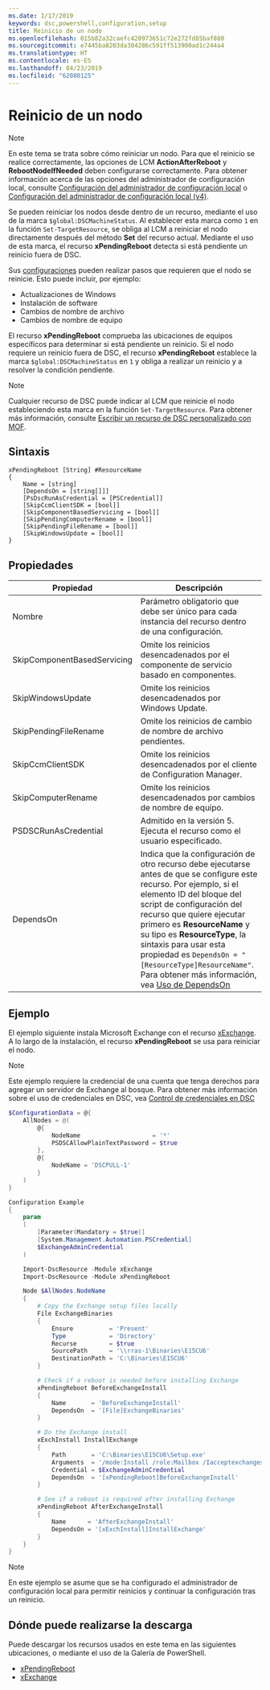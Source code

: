 ```yaml
---
ms.date: 1/17/2019
keywords: dsc,powershell,configuration,setup
title: Reinicio de un nodo
ms.openlocfilehash: 015b82a32caefc420973651c72e272fd85baf880
ms.sourcegitcommit: e7445ba8203da304286c591ff513900ad1c244a4
ms.translationtype: HT
ms.contentlocale: es-ES
ms.lasthandoff: 04/23/2019
ms.locfileid: "62080125"
---
```

# <a name="reboot-a-node"></a>Reinicio de un nodo

> [!NOTE]
> En este tema se trata sobre cómo reiniciar un nodo. Para que el reinicio se realice correctamente, las opciones de LCM **ActionAfterReboot** y **RebootNodeIfNeeded** deben configurarse correctamente.
> Para obtener información acerca de las opciones del administrador de configuración local, consulte [Configuración del administrador de configuración local](../managing-nodes/metaConfig.md) o [Configuración del administrador de configuración local (v4)](../managing-nodes/metaConfig4.md).

Se pueden reiniciar los nodos desde dentro de un recurso, mediante el uso de la marca `$global:DSCMachineStatus`. Al establecer esta marca como `1` en la función `Set-TargetResource`, se obliga al LCM a reiniciar el nodo directamente después del método **Set** del recurso actual. Mediante el uso de esta marca, el recurso **xPendingReboot** detecta si está pendiente un reinicio fuera de DSC.

Sus [configuraciones](configurations.md) pueden realizar pasos que requieren que el nodo se reinicie. Esto puede incluir, por ejemplo:

- Actualizaciones de Windows
- Instalación de software
- Cambios de nombre de archivo
- Cambios de nombre de equipo

El recurso **xPendingReboot** comprueba las ubicaciones de equipos específicos para determinar si está pendiente un reinicio. Si el nodo requiere un reinicio fuera de DSC, el recurso **xPendingReboot** establece la marca `$global:DSCMachineStatus` en `1` y obliga a realizar un reinicio y a resolver la condición pendiente.

> [!NOTE]
> Cualquier recurso de DSC puede indicar al LCM que reinicie el nodo estableciendo esta marca en la función `Set-TargetResource`. Para obtener más información, consulte [Escribir un recurso de DSC personalizado con MOF](../resources/authoringResourceMOF.md).

## <a name="syntax"></a>Sintaxis

```
xPendingReboot [String] #ResourceName
{
    Name = [string]
    [DependsOn = [string[]]]
    [PsDscRunAsCredential = [PSCredential]]
    [SkipCcmClientSDK = [bool]]
    [SkipComponentBasedServicing = [bool]]
    [SkipPendingComputerRename = [bool]]
    [SkipPendingFileRename = [bool]]
    [SkipWindowsUpdate = [bool]]
}
```

## <a name="properties"></a>Propiedades

| Propiedad | Descripción |
| --- | --- |
| Nombre| Parámetro obligatorio que debe ser único para cada instancia del recurso dentro de una configuración.|
| SkipComponentBasedServicing | Omite los reinicios desencadenados por el componente de servicio basado en componentes. |
| SkipWindowsUpdate | Omite los reinicios desencadenados por Windows Update.|
| SkipPendingFileRename | Omite los reinicios de cambio de nombre de archivo pendientes. |
| SkipCcmClientSDK | Omite los reinicios desencadenados por el cliente de Configuration Manager. |
| SkipComputerRename | Omite los reinicios desencadenados por cambios de nombre de equipo. |
| PSDSCRunAsCredential | Admitido en la versión 5. Ejecuta el recurso como el usuario especificado. |
| DependsOn | Indica que la configuración de otro recurso debe ejecutarse antes de que se configure este recurso. Por ejemplo, si el elemento ID del bloque del script de configuración del recurso que quiere ejecutar primero es **ResourceName** y su tipo es **ResourceType**, la sintaxis para usar esta propiedad es `DependsOn = "[ResourceType]ResourceName"`. Para obtener más información, vea [Uso de DependsOn](resource-depends-on.md)|

## <a name="example"></a>Ejemplo

El ejemplo siguiente instala Microsoft Exchange con el recurso [xExchange](https://github.com/PowerShell/xExchange).
A lo largo de la instalación, el recurso **xPendingReboot** se usa para reiniciar el nodo.

> [!NOTE]
> Este ejemplo requiere la credencial de una cuenta que tenga derechos para agregar un servidor de Exchange al bosque. Para obtener más información sobre el uso de credenciales en DSC, vea [Control de credenciales en DSC](../configurations/configDataCredentials.md)

```powershell
$ConfigurationData = @{
    AllNodes = @(
        @{
            NodeName                    = '*'
            PSDSCAllowPlainTextPassword = $true
        },
        @{
            NodeName = 'DSCPULL-1'
        }
    )
}

Configuration Example
{
    param
    (
        [Parameter(Mandatory = $true)]
        [System.Management.Automation.PSCredential]
        $ExchangeAdminCredential
    )

    Import-DscResource -Module xExchange
    Import-DscResource -Module xPendingReboot

    Node $AllNodes.NodeName
    {
        # Copy the Exchange setup files locally
        File ExchangeBinaries
        {
            Ensure          = 'Present'
            Type            = 'Directory'
            Recurse         = $true
            SourcePath      = '\\rras-1\Binaries\E15CU6'
            DestinationPath = 'C:\Binaries\E15CU6'
        }

        # Check if a reboot is needed before installing Exchange
        xPendingReboot BeforeExchangeInstall
        {
            Name       = 'BeforeExchangeInstall'
            DependsOn  = '[File]ExchangeBinaries'
        }

        # Do the Exchange install
        xExchInstall InstallExchange
        {
            Path       = 'C:\Binaries\E15CU6\Setup.exe'
            Arguments  = '/mode:Install /role:Mailbox /Iacceptexchangeserverlicenseterms'
            Credential = $ExchangeAdminCredential
            DependsOn  = '[xPendingReboot]BeforeExchangeInstall'
        }

        # See if a reboot is required after installing Exchange
        xPendingReboot AfterExchangeInstall
        {
            Name      = 'AfterExchangeInstall'
            DependsOn = '[xExchInstall]InstallExchange'
        }
    }
}
```

> [!NOTE]
> En este ejemplo se asume que se ha configurado el administrador de configuración local para permitir reinicios y continuar la configuración tras un reinicio.

## <a name="where-to-download"></a>Dónde puede realizarse la descarga

Puede descargar los recursos usados en este tema en las siguientes ubicaciones, o mediante el uso de la Galería de PowerShell.

- [xPendingReboot](https://github.com/PowerShell/xPendingReboot)
- [xExchange](https://github.com/PowerShell/xExchange)
